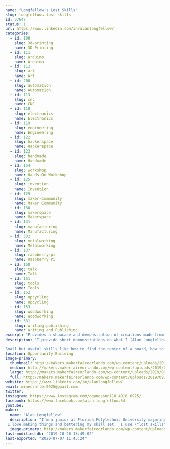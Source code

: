 ```yaml
---
name: "Longfellow's Lost Skills"
slug: longfellows-lost-skills
id: 37647
status: 1
url: https://www.linkedin.com/in/alanlongfellow/
categories:
  - id: 108
    slug: 3d-printing
    name: 3D Printing
  - id: 111
    slug: arduino
    name: Arduino
  - id: 112
    slug: art
    name: Art
  - id: 200
    slug: automation
    name: Automation
  - id: 113
    slug: cnc
    name: CNC
  - id: 118
    slug: electronics
    name: Electronics
  - id: 119
    slug: engineering
    name: Engineering
  - id: 122
    slug: hackerspace
    name: Hackerspace
  - id: 123
    slug: handmade
    name: Handmade
  - id: 154
    slug: workshop
    name: Hands-On Workshop
  - id: 125
    slug: invention
    name: Invention
  - id: 129
    slug: maker-community
    name: Maker Community
  - id: 130
    slug: makerspace
    name: Makerspace
  - id: 131
    slug: manufacturing
    name: Manufacturing
  - id: 332
    slug: metalworking
    name: Metalworking
  - id: 137
    slug: raspberry-pi
    name: Raspberry Pi
  - id: 150
    slug: talk
    name: Talk
  - id: 151
    slug: tools
    name: Tools
  - id: 152
    slug: upcycling
    name: Upcycling
  - id: 153
    slug: woodworking
    name: Woodworking
  - id: 331
    slug: writing-publishing
    name: Writing and Publishing
excerpt: "Provides a showcase and demonstration of creations made from Maker-related skills that are no longer common knowledge since the advent of computer technology (such as using machinists' hand tools, manual drafting, restoring vintage tools, etc.)  You don't need a fancy $15,000 CNC machine to make a wooden chair - all you need is a chisel, a saw, a hand plane, and a couple of Maker skills lost to history... until now."
description: "I provide short demonstrations on what I (Alan Longfellow) call \"lost skills\" such as using hand tools to make accurate measurements, using a wood plane rather than an expensive milling machine, manual drafting equipment rather than clunky CAD software, restoring old, rusty yard-sale tools with nothing but steel wool and WD-40, among many other things.

Small but useful skills like how to find the center of a board, how to divide a line, or how to properly use a micrometer caliper, chisel, hand saw, or vernier caliper will be demonstrated.  The centerpiece of my exhibit will be an accurate, precise, custom-built 3D printer dubbed the \"Messingdrucker I\" that I made completely from precision-machined parts intended to demonstrate the need for an accurate, rigid 3D printer in the industry, along with a small (2 ft by 4 ft) model train display featuring vintage 1950s-era Lionel model trains.  So much innovation has been lost to history that I feel that it is important to \"dig it all up\" and use it for the greater good of the Maker community!"
location: Opportunity Building
image-primary:
  thumbnail: http://makers.makerfaireorlando.com/wp-content/uploads/2019/09/57591671_2254017634916238_1598435136904578130_n1-1-150x150.jpg
  medium: http://makers.makerfaireorlando.com/wp-content/uploads/2019/09/57591671_2254017634916238_1598435136904578130_n1-1-300x300.jpg
  large: http://makers.makerfaireorlando.com/wp-content/uploads/2019/09/57591671_2254017634916238_1598435136904578130_n1-1-1024x1024.jpg
  full: http://makers.makerfaireorlando.com/wp-content/uploads/2019/09/57591671_2254017634916238_1598435136904578130_n1-1.jpg
website: https://www.linkedin.com/in/alanlongfellow/
email: minecrafter0925@gmail.com
twitter: 
instagram: https://www.instagram.com/oganesson118_4918_0925/
facebook: https://www.facebook.com/alan.longfellow.54
youtube: 
maker:
  name: "Alan Longfellow"
  description: "I'm a junior at Florida Polytechnic University majoring in Mechanical Engineering with a deep passion for math, physics, and creative innovation. 
 I love making things and bettering my skill set.  I use \"lost skills\" that people usually no longer have, such as using manual machine tools and vintage woodworking equipment.  I want to share these skills with people in the area and help get them started if they want to join us Makers!"
  image-primary: http://makers.makerfaireorlando.com/wp-content/uploads/2019/09/Profile.jpg
last-modified-db: "2019-10-26 13:49:02"
last-exported: "2020-07-07 11:43:24"
---
```

